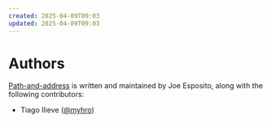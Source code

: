 ```yaml
---
created: 2025-04-09T09:03
updated: 2025-04-09T09:03
---
```

Authors
=======

[Path-and-address][home] is written and maintained by Joe Esposito,
along with the following contributors:

- Tiago Ilieve ([@myhro](https://github.com/myhro))

[home]: README.md
